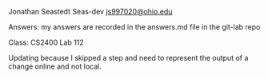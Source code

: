 Jonathan Seastedt
Seas-dev
js997020@ohio.edu

Answers: my answers are recorded in the answers.md file in the git-lab repo

Class: CS2400 Lab 112

Updating because I skipped a step and need to represent the output of a change online and not local.

